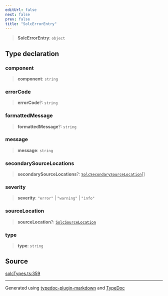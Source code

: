 ```yaml
---
editUrl: false
next: false
prev: false
title: "SolcErrorEntry"
---
```


> **SolcErrorEntry**: `object`

## Type declaration

### component

> **component**: `string`

### errorCode

> **errorCode**?: `string`

### formattedMessage

> **formattedMessage**?: `string`

### message

> **message**: `string`

### secondarySourceLocations

> **secondarySourceLocations**?: [`SolcSecondarySourceLocation`](/reference/tevm/solc/type-aliases/solcsecondarysourcelocation/)[]

### severity

> **severity**: `"error"` \| `"warning"` \| `"info"`

### sourceLocation

> **sourceLocation**?: [`SolcSourceLocation`](/reference/tevm/solc/type-aliases/solcsourcelocation/)

### type

> **type**: `string`

## Source

[solcTypes.ts:359](https://github.com/evmts/tevm-monorepo/blob/main/bundler-packages/solc/src/solcTypes.ts#L359)

***
Generated using [typedoc-plugin-markdown](https://www.npmjs.com/package/typedoc-plugin-markdown) and [TypeDoc](https://typedoc.org/)
